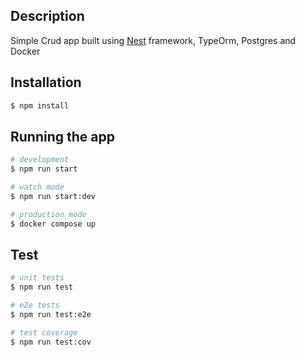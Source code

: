 ## Description

Simple Crud app built using [Nest](https://github.com/nestjs/nest) framework, TypeOrm, Postgres and Docker

## Installation

```bash
$ npm install
```

## Running the app

```bash
# development
$ npm run start

# watch mode
$ npm run start:dev

# production mode
$ docker compose up
```

## Test

```bash
# unit tests
$ npm run test

# e2e tests
$ npm run test:e2e

# test coverage
$ npm run test:cov
```
